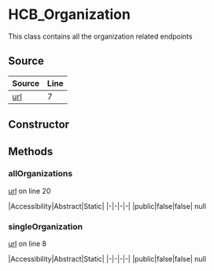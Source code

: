 # HCB_Organization

This class contains all the organization related endpoints
## Source
|Source|Line|
|-|-|
|[url](https://github.com/devramsean0/hcb.js/blob/8a19b01/src/api_endpoints/organization.ts#L7)|7|
## Constructor
## Methods
### allOrganizations
[url](https://github.com/devramsean0/hcb.js/blob/8a19b01/src/api_endpoints/organization.ts#L20) on line 20  

|Accessibility|Abstract|Static|
|-|-|-|-|
|public|false|false|
null

### singleOrganization
[url](https://github.com/devramsean0/hcb.js/blob/8a19b01/src/api_endpoints/organization.ts#L8) on line 8  

|Accessibility|Abstract|Static|
|-|-|-|-|
|public|false|false|
null
